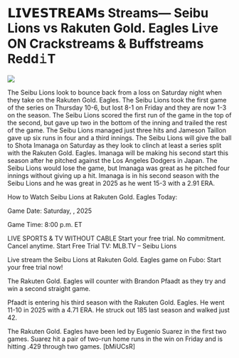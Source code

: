 # 𝗟𝗜𝗩𝗘𝗦𝗧𝗥𝗘𝗔𝗠𝘀 Streams— Seibu Lions vs Rakuten Gold. Eagles Li𝚟e ON Crackstreams & Buffstreams Redd𝚒T  
  
  
[![](https://i.imgur.com/qSNzIqt.png)](https://movie.rssnews.media/LujjCOiE.php)  
  
The Seibu Lions look to bounce back from a loss on Saturday night when they take on the Rakuten Gold. Eagles. The Seibu Lions took the first game of the series on Thursday 10-6, but lost 8-1 on Friday and they are now 1-3 on the season. The Seibu Lions scored the first run of the game in the top of the second, but gave up two in the bottom of the inning and trailed the rest of the game. The Seibu Lions managed just three hits and Jameson Taillon gave up six runs in four and a third innings. The Seibu Lions will give the ball to Shota Imanaga on Saturday as they look to clinch at least a series split with the Rakuten Gold. Eagles. Imanaga will be making his second start this season after he pitched against the Los Angeles Dodgers in Japan. The Seibu Lions would lose the game, but Imanaga was great as he pitched four innings without giving up a hit. Imanaga is in his second season with the Seibu Lions and he was great in 2025 as he went 15-3 with a 2.91 ERA.

How to Watch Seibu Lions at Rakuten Gold. Eagles Today:

Game Date: Saturday, , 2025

Game Time: 8:00 p.m. ET

LIVE SPORTS & TV WITHOUT CABLE
Start your free trial. No commitment. Cancel anytime.
Start Free Trial
TV: MLB.TV – Seibu Lions

Live stream the Seibu Lions at Rakuten Gold. Eagles game on Fubo: Start your free trial now!

The Rakuten Gold. Eagles will counter with Brandon Pfaadt as they try and win a second straight game.

Pfaadt is entering his third season with the Rakuten Gold. Eagles. He went 11-10 in 2025 with a 4.71 ERA. He struck out 185 last season and walked just 42.

The Rakuten Gold. Eagles have been led by Eugenio Suarez in the first two games. Suarez hit a pair of two-run home runs in the win on Friday and is hitting .429 through two games. [bMiUCsR]